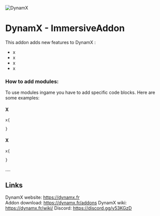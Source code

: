 ![DynamX](https://dynamx.fr/img/head-logo.png)

# DynamX - ImmersiveAddon

This addon adds new features to DynamX :

- x
- x
- x
- x

### How to add modules:

To use modules ingame you have to add specific code blocks.
Here are some examples:

#### X

```
x{

}
```

#### X

```
x{
  
}
```

....

## Links

DynamX website: https://dynamx.fr  
Addon download: https://dynamx.fr/addons
DynamX wiki: https://dynamx.fr/wiki/
Discord: https://discord.gg/y53KGzD 
